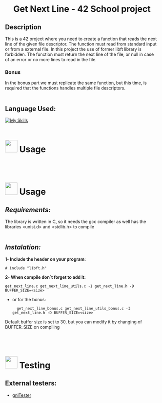 # <center>Get Next Line - 42 School project</center>
## Description
This is a 42 project where you need to create a function that reads the next line of the given file descriptor. The function must read from standard input or from a external file. 
In this project the use of former libft library is forbidden.
The function must return the next line of the file, or null in case of an error or no more lines to read in the file.

### Bonus
In the bonus part we must replicate the same function, but this time, is required that the functions handles multiple file descriptors.
<br>
<br>

## Language Used:
[![My Skills](https://skills.thijs.gg/icons?i=c)](https://skills.thijs.gg)
<br>
<br>
# <img src="https://cdn-icons-png.flaticon.com/128/627/627495.png" data-canonical-src="https://gyazo.com/eb5c5741b6a9a16c692170a41a49c858.png" width="40" height="40" /> Usage

<br>
<br>

# <img src="https://cdn-icons-png.flaticon.com/128/627/627495.png" data-canonical-src="https://gyazo.com/eb5c5741b6a9a16c692170a41a49c858.png" width="40" height="40" /> Usage

## *Requirements:*

The library is written in C, so it needs the gcc compiler as well has the libraries <unist.d> and <stdlib.h> to compile
<br>
<br>
## *Instalation:*


**1- Include the header on your program:**

    # include "libft.h"

**2- When compile don´t forget to add it:**

    get_next_line.c get_next_line_utils.c -I get_next_line.h -D BUFFER_SIZE=<size>
+ or for the bonus:

        get_next_line_bonus.c get_next_line_utils_bonus.c -I get_next_line.h -D BUFFER_SIZE=<size>
Default buffer size is set to 30, but you can modify it by changing <size> of BUFFER_SIZE on compiling

<br><br>

# <img src="https://cdn-icons-png.flaticon.com/128/3281/3281329.png" data-canonical-src="https://gyazo.com/eb5c5741b6a9a16c692170a41a49c858.png" width="40" height="40" /> Testing

## **External testers:**
    
+ [gnlTester](https://github.com/Tripouille/gnlTester)